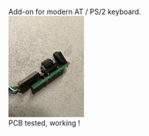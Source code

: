 Add-on for modern AT / PS/2 keyboard.  
<img src="../../images/IMG_3144.jpeg" height="200">  
PCB tested, working !
